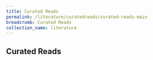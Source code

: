 ```yaml
---
title: Curated Reads
permalink: /literature/curatedreads/curated-reads-main
breadcrumb: Curated Reads
collection_name: literature
---
```


## **Curated Reads**